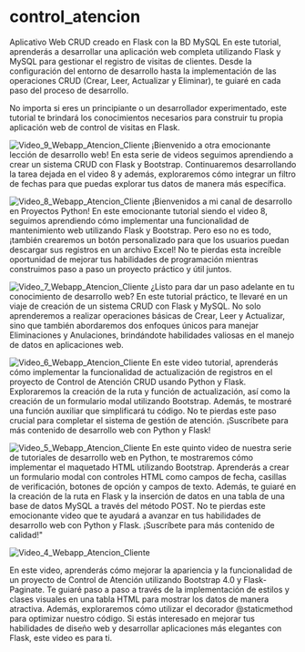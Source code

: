 # control_atencion
Aplicativo Web  CRUD creado en Flask con la BD MySQL
En este tutorial, aprenderás a desarrollar una aplicación web completa utilizando Flask y MySQL para gestionar el registro de visitas de clientes. Desde la configuración del entorno de desarrollo hasta la implementación de las operaciones CRUD (Crear, Leer, Actualizar y Eliminar), te guiaré en cada paso del proceso de desarrollo.

No importa si eres un principiante o un desarrollador experimentado, este tutorial te brindará los conocimientos necesarios para construir tu propia aplicación web de control de visitas en Flask. 

![Video_9_Webapp_Atencion_Cliente](https://github.com/mectoys/control_atencion/assets/7143758/8ba80834-dd52-4962-aa4d-08e10610e9ef)
¡Bienvenido a otra emocionante lección de desarrollo web! En esta serie de videos seguimos aprendiendo a crear un sistema CRUD con Flask y Bootstrap. Continuaremos desarrollando la tarea dejada en el video 8 y además, exploraremos cómo integrar un filtro de fechas para que puedas explorar tus datos de manera más específica.

![Video_8_Webapp_Atencion_Cliente](https://github.com/mectoys/control_atencion/assets/7143758/3f6c6a88-a8a3-417b-b8b6-1b8c342ba3a5)
¡Bienvenidos a mi canal de desarrollo en Proyectos Python! En este emocionante tutorial siendo el video  8, seguimos aprendiendo cómo implementar una funcionalidad de mantenimiento web utilizando Flask y Bootstrap. Pero eso no es todo, ¡también crearemos un botón personalizado para que los usuarios puedan descargar sus registros en un archivo Excel! No te pierdas esta increíble oportunidad de mejorar tus habilidades de programación mientras construimos paso a paso un proyecto práctico y útil juntos.

![Video_7_Webapp_Atencion_Cliente](https://github.com/mectoys/control_atencion/assets/7143758/67b5e57b-642c-4ae3-8999-cdeffe4f6e05)
¿Listo para dar un paso adelante en tu conocimiento de desarrollo web? En este tutorial práctico, te llevaré en un viaje de creación de un sistema CRUD con Flask y MySQL. No solo aprenderemos a realizar operaciones básicas de Crear, Leer y Actualizar, sino que también abordaremos dos enfoques únicos para manejar Eliminaciones y Anulaciones, brindándote habilidades valiosas en el manejo de datos en aplicaciones web.

![Video_6_Webapp_Atencion_Cliente](https://github.com/mectoys/control_atencion/assets/7143758/71972fc4-1905-4767-91be-84f464e61119)
En este video tutorial, aprenderás cómo implementar la funcionalidad de actualización de registros en el proyecto de Control de Atención CRUD usando Python y Flask. Exploraremos la creación de la ruta y función de actualización, así como la creación de un formulario modal utilizando Bootstrap. Además, te mostraré una función auxiliar que simplificará tu código. No te pierdas este paso crucial para completar el sistema de gestión de atención. ¡Suscríbete para más contenido de desarrollo web con Python y Flask!

![Video_5_Webapp_Atencion_Cliente](https://github.com/mectoys/control_atencion/assets/7143758/4b11eeb4-9fbf-4f60-8ee4-8dcafb7d0b8a)
En este quinto video de nuestra serie de tutoriales de desarrollo web en Python, te mostraremos cómo implementar el maquetado HTML utilizando Bootstrap. Aprenderás a crear un formulario modal con controles HTML como campos de fecha, casillas de verificación, botones de opción y campos de texto. Además, te guiaré en la creación de la ruta en Flask y la inserción de datos en una tabla de una base de datos MySQL a través del método POST. No te pierdas este emocionante video que te ayudará a avanzar en tus habilidades de desarrollo web con Python y Flask. ¡Suscríbete para más contenido de calidad!"

![Video_4_Webapp_Atencion_Cliente](https://github.com/mectoys/control_atencion/assets/7143758/9fbd303c-715e-4816-bb74-de5c797c770c)

En este video, aprenderás cómo mejorar la apariencia y la funcionalidad de un proyecto de Control de Atención utilizando Bootstrap 4.0 y Flask-Paginate. Te guiaré paso a paso a través de la implementación de estilos y clases visuales en una tabla HTML para mostrar los datos de manera atractiva. Además, exploraremos cómo utilizar el decorador @staticmethod para optimizar nuestro código. Si estás interesado en mejorar tus habilidades de diseño web y desarrollar aplicaciones más elegantes con Flask, este video es para ti.
